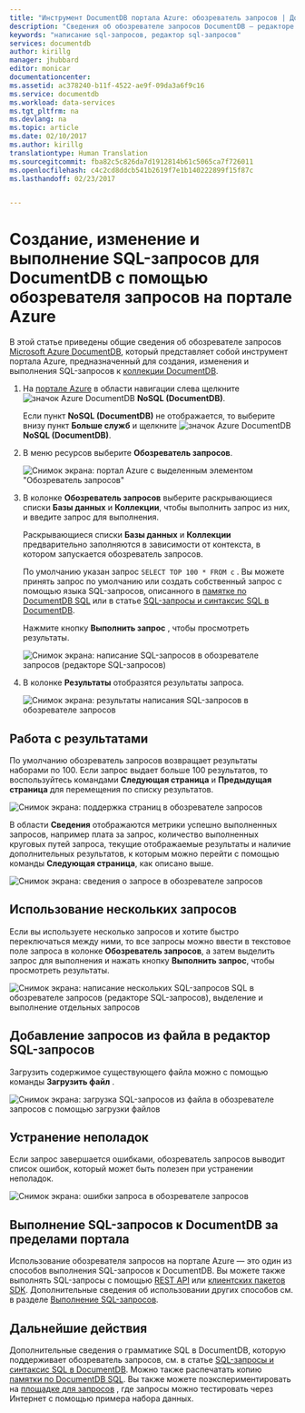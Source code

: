 ```yaml
---
title: "Инструмент DocumentDB портала Azure: обозреватель запросов | Документация Майкрософт"
description: "Сведения об обозревателе запросов DocumentDB — редакторе SQL-запросов портала Azure, предназначенном для написания SQL-запросов и их выполнения в коллекции DocumentDB NoSQL."
keywords: "написание sql-запросов, редактор sql-запросов"
services: documentdb
author: kirillg
manager: jhubbard
editor: monicar
documentationcenter: 
ms.assetid: ac378240-b11f-4522-ae9f-09da3a6f9c16
ms.service: documentdb
ms.workload: data-services
ms.tgt_pltfrm: na
ms.devlang: na
ms.topic: article
ms.date: 02/10/2017
ms.author: kirillg
translationtype: Human Translation
ms.sourcegitcommit: fba82c5c826da7d1912814b61c5065ca7f726011
ms.openlocfilehash: c4c2cd8ddcb541b2619f7e1b140222899f15f87c
ms.lasthandoff: 02/23/2017


---
```

# <a name="write-edit-and-run-sql-queries-for-documentdb-using-query-explorer-in-the-azure-portal"></a>Создание, изменение и выполнение SQL-запросов для DocumentDB с помощью обозревателя запросов на портале Azure
В этой статье приведены общие сведения об обозревателе запросов [Microsoft Azure DocumentDB](https://azure.microsoft.com/services/documentdb/), который представляет собой инструмент портала Azure, предназначенный для создания, изменения и выполнения SQL-запросов к [коллекции DocumentDB](documentdb-create-collection.md).

1. На [портале Azure](https://portal.azure.com) в области навигации слева щелкните ![значок Azure DocumentDB](./media/documentdb-query-collections-query-explorer/nosql-documentdb-portal-icon.png) **NoSQL (DocumentDB)**. 

    Если пункт **NoSQL (DocumentDB)** не отображается, то выберите внизу пункт **Больше служб** и щелкните ![значок Azure DocumentDB](./media/documentdb-query-collections-query-explorer/nosql-documentdb-portal-icon.png) **NoSQL (DocumentDB)**.
2. В меню ресурсов выберите **Обозреватель запросов**. 
   
    ![Снимок экрана: портал Azure с выделенным элементом "Обозреватель запросов"](./media/documentdb-query-collections-query-explorer/queryexplorercommand.png)
3. В колонке **Обозреватель запросов** выберите раскрывающиеся списки **Базы данных** и **Коллекции**, чтобы выполнить запрос из них, и введите запрос для выполнения. 
   
    Раскрывающиеся списки **Базы данных** и **Коллекции** предварительно заполняются в зависимости от контекста, в котором запускается обозреватель запросов. 
   
    По умолчанию указан запрос `SELECT TOP 100 * FROM c` .  Вы можете принять запрос по умолчанию или создать собственный запрос с помощью языка SQL-запросов, описанного в [памятке по DocumentDB SQL](documentdb-sql-query-cheat-sheet.md) или в статье [SQL-запросы и синтаксис SQL в DocumentDB](documentdb-sql-query.md).
   
    Нажмите кнопку **Выполнить запрос** , чтобы просмотреть результаты.
   
    ![Снимок экрана: написание SQL-запросов в обозревателе запросов (редакторе SQL-запросов)](./media/documentdb-query-collections-query-explorer/queryexplorerinitial.png)
4. В колонке **Результаты** отобразятся результаты запроса. 
   
    ![Снимок экрана: результаты написания SQL-запросов в обозревателе запросов](./media/documentdb-query-collections-query-explorer/queryresults1.png)

## <a name="work-with-results"></a>Работа с результатами
По умолчанию обозреватель запросов возвращает результаты наборами по 100.  Если запрос выдает больше 100 результатов, то воспользуйтесь командами **Следующая страница** и **Предыдущая страница** для перемещения по списку результатов.

![Снимок экрана: поддержка страниц в обозревателе запросов](./media/documentdb-query-collections-query-explorer/queryresultspagination.png)

В области **Сведения** отображаются метрики успешно выполненных запросов, например плата за запрос, количество выполненных круговых путей запроса, текущие отображаемые результаты и наличие дополнительных результатов, к которым можно перейти с помощью команды **Следующая страница**, как описано выше.

![Снимок экрана: сведения о запросе в обозревателе запросов](./media/documentdb-query-collections-query-explorer/queryinformation.png)

## <a name="use-multiple-queries"></a>Использование нескольких запросов
Если вы используете несколько запросов и хотите быстро переключаться между ними, то все запросы можно ввести в текстовое поле запроса в колонке **Обозреватель запросов**, а затем выделить запрос для выполнения и нажать кнопку **Выполнить запрос**, чтобы просмотреть результаты.

![Снимок экрана: написание нескольких SQL-запросов SQL в обозревателе запросов (редакторе SQL-запросов), выделение и выполнение отдельных запросов](./media/documentdb-query-collections-query-explorer/queryexplorerhighlightandrun.png)

## <a name="add-queries-from-a-file-into-the-sql-query-editor"></a>Добавление запросов из файла в редактор SQL-запросов
Загрузить содержимое существующего файла можно с помощью команды **Загрузить файл** .

![Снимок экрана: загрузка SQL-запросов из файла в обозревателе запросов с помощью загрузки файлов](./media/documentdb-query-collections-query-explorer/loadqueryfile.png)

## <a name="troubleshoot"></a>Устранение неполадок
Если запрос завершается ошибками, обозреватель запросов выводит список ошибок, который может быть полезен при устранении неполадок.

![Снимок экрана: ошибки запроса в обозревателе запросов](./media/documentdb-query-collections-query-explorer/queryerror.png)

## <a name="run-documentdb-sql-queries-outside-the-portal"></a>Выполнение SQL-запросов к DocumentDB за пределами портала
Использование обозревателя запросов на портале Azure — это один из способов выполнения SQL-запросов к DocumentDB. Вы можете также выполнять SQL-запросы с помощью [REST API](https://msdn.microsoft.com/library/azure/dn781481.aspx) или [клиентских пакетов SDK](documentdb-sdk-dotnet.md). Дополнительные сведения об использовании других способов см. в разделе [Выполнение SQL-запросов](documentdb-sql-query.md#ExecutingSqlQueries).

## <a name="next-steps"></a>Дальнейшие действия
Дополнительные сведения о грамматике SQL в DocumentDB, которую поддерживает обозреватель запросов, см. в статье [SQL-запросы и синтаксис SQL в DocumentDB](documentdb-sql-query.md). Можно также распечатать копию [памятки по DocumentDB SQL](documentdb-sql-query-cheat-sheet.md).
Вы также можете поэкспериментировать на [площадке для запросов](https://www.documentdb.com/sql/demo) , где запросы можно тестировать через Интернет с помощью примера набора данных.


